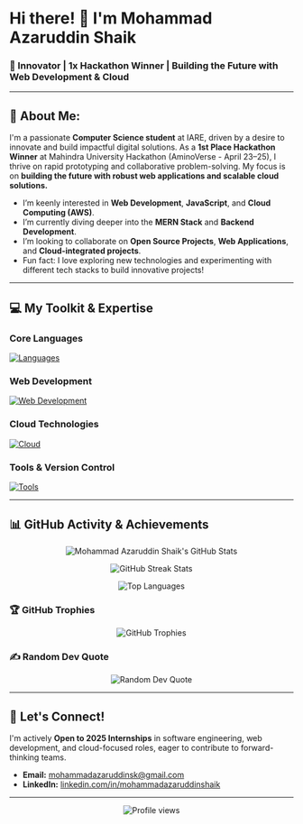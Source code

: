 # Hi there! 👋 I'm Mohammad Azaruddin Shaik

### 🚀 Innovator | 1x Hackathon Winner | Building the Future with Web Development & Cloud

---

## 💫 About Me:

I'm a passionate **Computer Science student** at IARE, driven by a desire to innovate and build impactful digital solutions. As a **1st Place Hackathon Winner** at Mahindra University Hackathon (AminoVerse - April 23–25), I thrive on rapid prototyping and collaborative problem-solving. My focus is on **building the future with robust web applications and scalable cloud solutions.**

* I’m keenly interested in **Web Development**, **JavaScript**, and **Cloud Computing (AWS)**.
* I’m currently diving deeper into the **MERN Stack** and **Backend Development**.
* I’m looking to collaborate on **Open Source Projects**, **Web Applications**, and **Cloud-integrated projects**.
* Fun fact: I love exploring new technologies and experimenting with different tech stacks to build innovative projects!

---

## 💻 My Toolkit & Expertise

### Core Languages

[![Languages](https://skillicons.dev/icons?i=java,js,ts,py,html,css,sql)](https://skillicons.dev)

### Web Development

[![Web Development](https://skillicons.dev/icons?i=nodejs,express,mongodb,react)](https://skillicons.dev)

### Cloud Technologies

[![Cloud](https://skillicons.dev/icons?i=aws)](https://skillicons.dev)

### Tools & Version Control

[![Tools](https://skillicons.dev/icons?i=git,github,vscode,postman)](https://skillicons.dev)

---

## 📊 GitHub Activity & Achievements

<p align="center">
  <img src="https://github-readme-stats.vercel.app/api?username=mohammadazaruddinshaik&show_icons=true&theme=dark&line_height=27&hide_border=true&count_private=true&include_all_commits=true" alt="Mohammad Azaruddin Shaik's GitHub Stats" />
</p>

<p align="center">
  <img src="https://github-readme-streak-stats.herokuapp.com/?user=mohammadazaruddinshaik&theme=dark&hide_border=true" alt="GitHub Streak Stats" />
</p>

<p align="center">
  <img src="https://github-readme-stats.vercel.app/api/top-langs/?username=mohammadazaruddinshaik&layout=compact&theme=dark&hide_border=true&langs_count=8" alt="Top Languages" />
</p>

### 🏆 GitHub Trophies

<p align="center">
  <img src="https://github-profile-trophy.vercel.app/?username=mohammadazaruddinshaik&theme=dark&no-frame=true&no-bg=true&margin-w=15" alt="GitHub Trophies" />
</p>

### ✍️ Random Dev Quote

<p align="center">
  <img src="https://quotes-github-readme.vercel.app/api?type=horizontal&theme=dark" alt="Random Dev Quote" />
</p>

---

## 🤝 Let's Connect!

I'm actively **Open to 2025 Internships** in software engineering, web development, and cloud-focused roles, eager to contribute to forward-thinking teams.

* **Email:** [mohammadazaruddinsk@gmail.com](mailto:mohammadazaruddinsk@gmail.com)
* **LinkedIn:** [linkedin.com/in/mohammadazaruddinshaik](https://linkedin.com/in/mohammadazaruddinshaik)

---

<p align="center">
  <img src="https://komarev.com/ghpvc/?username=mohammadazaruddinshaik&color=blue&style=flat-square" alt="Profile views" />
</p>
